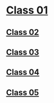  # [Class 01](/Reading-Notes/102/Class01)

 
 ## [Class 02](https://github.com/jessicaporter98/Reading-notes/blob/a4764556cd078b2c6aab2dd3e096a00821ada3bb/Class%2002)

## [Class 03](https://github.com/jessicaporter98/Reading-notes/blob/9621d170e7e739f07302a02002c5253c51d972d1/Class%2003)

## [Class 04](https://github.com/jessicaporter98/Reading-notes/tree/main/102/Class04)

## [Class 05](https://github.com/jessicaporter98/Reading-notes/tree/main/102/Class05)
 